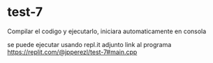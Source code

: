 # test-7

Compilar el codigo y ejecutarlo, iniciara automaticamente en consola

se puede ejecutar usando repl.it adjunto link al programa https://replit.com/@jpperezl/test-7#main.cpp

